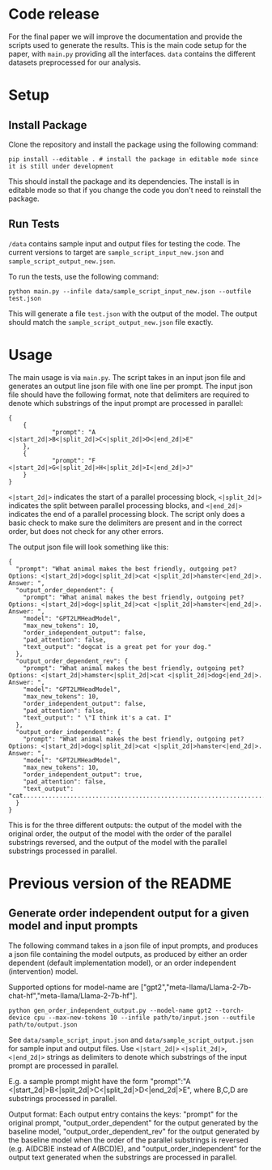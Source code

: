 # Code release

For the final paper we will improve the documentation and provide the scripts used to generate the results. This is the main code setup for the paper, with `main.py` providing all the interfaces. `data` contains the different datasets preprocessed for our analysis.

# Setup


## Install Package

Clone the repository and install the package using the following command:

```
pip install --editable . # install the package in editable mode since it is still under development
```

This should install the package and its dependencies. The install is in editable mode so that if you change the code you don't need to reinstall the package.

## Run Tests

`/data` contains sample input and output files for testing the code. The current versions to target are `sample_script_input_new.json` and `sample_script_output_new.json`.

To run the tests, use the following command:

```
python main.py --infile data/sample_script_input_new.json --outfile test.json
```

This will generate a file `test.json` with the output of the model. The output should match the `sample_script_output_new.json` file exactly.

# Usage

The main usage is via `main.py`. The script takes in an input json file and generates an output line json file with one line per prompt. The input json file should have the following format, note that delimiters are required to denote which substrings of the input prompt are processed in parallel:

```
{
    {
            "prompt": "A <|start_2d|>B<|split_2d|>C<|split_2d|>D<|end_2d|>E"
    },
    {
            "prompt": "F <|start_2d|>G<|split_2d|>H<|split_2d|>I<|end_2d|>J"
    }
}
```

`<|start_2d|>` indicates the start of a parallel processing block, `<|split_2d|>` indicates the split between parallel processing blocks, and `<|end_2d|>` indicates the end of a parallel processing block. The script only does a basic check to make sure the delimiters are present and in the correct order, but does not check for any other errors.

The output json file will look something like this:

```
{
  "prompt": "What animal makes the best friendly, outgoing pet? Options: <|start_2d|>dog<|split_2d|>cat <|split_2d|>hamster<|end_2d|>. Answer: ",
  "output_order_dependent": {
    "prompt": "What animal makes the best friendly, outgoing pet? Options: <|start_2d|>dog<|split_2d|>cat <|split_2d|>hamster<|end_2d|>. Answer: ",
    "model": "GPT2LMHeadModel",
    "max_new_tokens": 10,
    "order_independent_output": false,
    "pad_attention": false,
    "text_output": "dogcat is a great pet for your dog."
  },
  "output_order_dependent_rev": {
    "prompt": "What animal makes the best friendly, outgoing pet? Options: <|start_2d|>hamster<|split_2d|>cat <|split_2d|>dog<|end_2d|>. Answer: ",
    "model": "GPT2LMHeadModel",
    "max_new_tokens": 10,
    "order_independent_output": false,
    "pad_attention": false,
    "text_output": " \"I think it's a cat. I"
  },
  "output_order_independent": {
    "prompt": "What animal makes the best friendly, outgoing pet? Options: <|start_2d|>dog<|split_2d|>cat <|split_2d|>hamster<|end_2d|>. Answer: ",
    "model": "GPT2LMHeadModel",
    "max_new_tokens": 10,
    "order_independent_output": true,
    "pad_attention": false,
    "text_output": "cat................................................................................................................................................................................................................................................................................................................................................................................................................................................................................................................................"
  }
}
```

This is for the three different outputs: the output of the model with the original order, the output of the model with the order of the parallel substrings reversed, and the output of the model with the parallel substrings processed in parallel.


# Previous version of the README


## Generate order independent output for a given model and input prompts
The following command takes in a json file of input prompts, and produces a json file containing the model outputs, as produced by either an order dependent (default implementation model), or an order independent (intervention) model.

Supported options for model-name are ["gpt2","meta-llama/Llama-2-7b-chat-hf","meta-llama/Llama-2-7b-hf"].
```
python gen_order_independent_output.py --model-name gpt2 --torch-device cpu --max-new-tokens 10 --infile path/to/input.json --outfile path/to/output.json
```
See `data/sample_script_input.json` and `data/sample_script_output.json` for sample input and output files. Use `<|start_2d|>` `<|split_2d|>`, `<|end_2d|>` strings as delimiters to denote which substrings of the input prompt are processed in parallel.

E.g. a sample prompt might have the form "prompt":"A <|start_2d|>B<|split_2d|>C<|split_2d|>D<|end_2d|>E", where B,C,D are substrings processed in parallel.

Output format:
Each output entry contains the keys: "prompt" for the original prompt, "output_order_dependent" for the output generated by the baseline model, "output_order_dependent_rev" for the output generated by the baseline model when the order of the parallel substrings is reversed (e.g. A(DCB)E instead of A(BCD)E), and "output_order_independent" for the output text generated when the substrings are processed in parallel.
